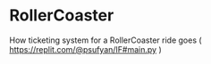 # RollerCoaster
How ticketing system for a RollerCoaster ride goes ( https://replit.com/@psufyan/IF#main.py )
